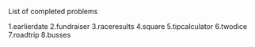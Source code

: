List of completed problems

1.earlierdate
2.fundraiser
3.raceresults
4.square
5.tipcalculator
6.twodice
7.roadtrip
8.busses
